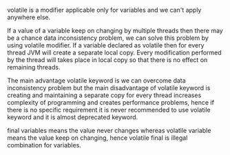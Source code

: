 volatile is a modifier applicable only for variables and we can't apply anywhere else.

If a value of a variable keep on changing by multiple threads then there may be a chance data inconsistency problem, we can solve this problem by using volatile modifier.
If a variable declared as volatile then for every thread JVM will create a separate local copy. Every modification performed by the thread will takes place in local copy so that there is no effect on remaining threads.

The main advantage volatile keyword is we can overcome data inconsistency problem but the main disadvantage of volatile keyword is creating and maintaining a separate copy for every thread increases complexity of programming and creates performance problems, hence if there is no specific requirement it is never recommended to use volatile keyword and it is almost deprecated keyword.

final variables means the value never changes whereas volatile variable means the value keep on changing, hence volatile final is illegal combination for variables.
